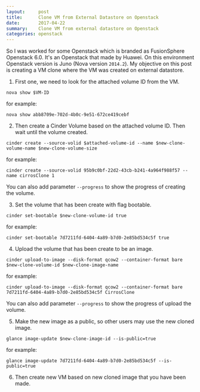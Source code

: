 ```yaml
---
layout:     post
title:      Clone VM from External Datastore on Openstack
date:       2017-04-22
summary:   	Clone VM from external datastore on Openstack 
categories: openstack
---
```


So I was worked for some Openstack which is branded as FusionSphere Openstack 6.0. It's an Openstack that made by Huawei. On this environment Openstack version is Juno (Nova version `2014.2`). My objective on this post is creating a VM clone where the VM was created on external datastore. 

1. First one, we need to look for the attached volume ID from the VM.
```
nova show $VM-ID
```
for example:
```
nova show abb8709e-702d-4b0c-9e51-672ce419cebf
```

2. Then create a Cinder Volume based on the attached volume ID. Then wait until the volume created.
```
cinder create --source-volid $attached-volume-id --name $new-clone-volume-name $new-clone-volume-size
```
for example:
```
cinder create --source-volid 95b9c0bf-22d2-43cb-b241-4a964f988f57 --name cirrosClone 1
```
You can also add parameter `--progress` to show the progress of creating the volume. 

3. Set the volume that has been create with flag bootable.
```
cinder set-bootable $new-clone-volume-id true
```
for example:
```
cinder set-bootable 7d7211fd-6404-4a89-b7d0-2e85bd534c5f true
```

4. Upload the volume that has been create to be an image.
```
cinder upload-to-image --disk-format qcow2 --container-format bare $new-clone-volume-id $new-clone-image-name
```
for example:
```
cinder upload-to-image --disk-format qcow2 --container-format bare 7d7211fd-6404-4a89-b7d0-2e85bd534c5f CirrosClone
```
You can also add parameter `--progress` to show the progress of upload the volume. 

5. Make the new image as a public, so other users may use the new cloned image.
```
glance image-update $new-clone-image-id --is-public=true
```
for example:
```
glance image-update 7d7211fd-6404-4a89-b7d0-2e85bd534c5f --is-public=true
```

6. Then create new VM based on new cloned image that you have been made.